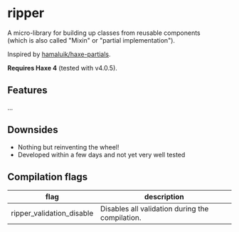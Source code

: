 # ripper

A micro-library for building up classes from reusable components  
(which is also called "Mixin" or "partial implementation").

Inspired by [hamaluik/haxe-partials](https://github.com/hamaluik/haxe-partials).

**Requires Haxe 4** (tested with v4.0.5).


## Features

...

## Downsides

- Nothing but reinventing the wheel!
- Developed within a few days and not yet very well tested


## Compilation flags

|flag|description|
|---|---|
|ripper_validation_disable|Disables all validation during the compilation.|
